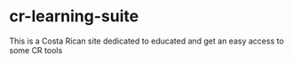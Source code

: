 # cr-learning-suite
This is a Costa Rican site dedicated to educated and get an easy access to some CR tools
